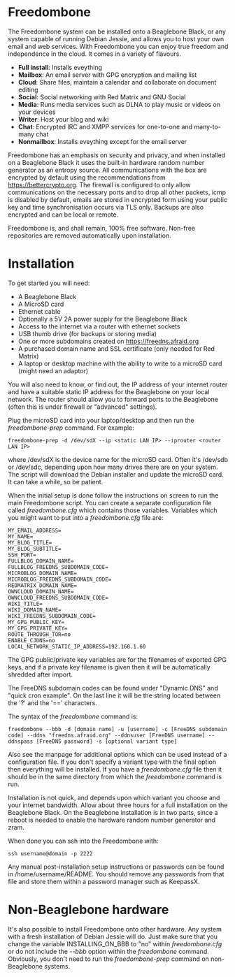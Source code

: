 Freedombone
===========
The Freedombone system can be installed onto a Beaglebone Black, or any system capable of running Debian Jessie, and allows you to host your own email and web services. With Freedombone you can enjoy true freedom and independence in the cloud. It comes in a variety of flavours.

 - **Full install**: Installs eveything
 - **Mailbox**: An email server with GPG encryption and mailing list
 - **Cloud**: Share files, maintain a calendar and collaborate on document editing
 - **Social**: Social networking with Red Matrix and GNU Social
 - **Media**: Runs media services such as DLNA to play music or videos on your devices
 - **Writer**: Host your blog and wiki
 - **Chat**: Encrypted IRC and XMPP services for one-to-one and many-to-many chat
 - **Nonmailbox**: Installs eveything except for the email server

Freedombone has an emphasis on security and privacy, and when installed on a Beaglebone Black it uses the built-in hardware random number generator as an entropy source.  All communications with the box are encrypted by default using the recommendations from https://bettercrypto.org. The firewall is configured to only allow communications on the necessary ports and to drop all other packets, icmp is disabled by default, emails are stored in encrypted form using your public key and time synchronisation occurs via TLS only.  Backups are also encrypted and can be local or remote.

Freedombone is, and shall remain, 100% free software. Non-free repositories are removed automatically upon installation.

Installation
============
To get started you will need:

 - A Beaglebone Black
 - A MicroSD card
 - Ethernet cable
 - Optionally a 5V 2A power supply for the Beaglebone Black
 - Access to the internet via a router with ethernet sockets
 - USB thumb drive (for backups or storing media)
 - One or more subdomains created on https://freedns.afraid.org
 - A purchased domain name and SSL certificate (only needed for Red Matrix)
 - A laptop or desktop machine with the ability to write to a microSD card (might need an adaptor)

You will also need to know, or find out, the IP address of your internet router and have a suitable static IP address for the Beaglebone on your local network. The router should allow you to forward ports to the Beaglebone (often this is under firewall or "advanced" settings).

Plug the microSD card into your laptop/desktop and then run the *freedombone-prep* command. For example:

    freedombone-prep -d /dev/sdX --ip <static LAN IP> --iprouter <router LAN IP>

where /dev/sdX is the device name for the microSD card. Often it's /dev/sdb or /dev/sdc, depending upon how many drives there are on your system. The script will download the Debian installer and update the microSD card. It can take a while, so be patient.

When the initial setup is done follow the instructions on screen to run the main Freedombone script. You can create a separate configuration file called *freedombone.cfg* which contains those variables. Variables which you might want to put into a *freedombone.cfg* file are:

    MY_EMAIL_ADDRESS=
    MY_NAME=
    MY_BLOG_TITLE=
    MY_BLOG_SUBTITLE=
    SSH_PORT=
    FULLBLOG_DOMAIN_NAME=
    FULLBLOG_FREEDNS_SUBDOMAIN_CODE=
    MICROBLOG_DOMAIN_NAME=
    MICROBLOG_FREEDNS_SUBDOMAIN_CODE=
    REDMATRIX_DOMAIN_NAME=
    OWNCLOUD_DOMAIN_NAME=
    OWNCLOUD_FREEDNS_SUBDOMAIN_CODE=
    WIKI_TITLE=
    WIKI_DOMAIN_NAME=
    WIKI_FREEDNS_SUBDOMAIN_CODE=
    MY_GPG_PUBLIC_KEY=
    MY_GPG_PRIVATE_KEY=
    ROUTE_THROUGH_TOR=no
    ENABLE_CJDNS=no
    LOCAL_NETWORK_STATIC_IP_ADDRESS=192.168.1.60

The GPG public/private key variables are for the filenames of exported GPG keys, and if a private key filename is given then it will be automatically shredded after import.

The FreeDNS subdomain codes can be found under "Dynamic DNS" and "quick cron example". On the last line it will be the string located between the '?' and the '==' characters.

The syntax of the *freedombone* command is:

    freedombone --bbb -d [domain name] -u [username] -c [FreeDNS subdomain code] --ddns "freedns.afraid.org" --ddnsuser [FreeDNS username] --ddnspass [FreeDNS password] -s [optional variant type]

Also see the manpage for additional options which can be used instead of a configuration file. If you don't specify a variant type with the final option then everything will be installed. If you have a *freedombone.cfg* file then it should be in the same directory from which the *freedombone* command is run.

Installation is not quick, and depends upon which variant you choose and your internet bandwidth. Allow about three hours for a full installation on the Beaglebone Black. On the Beaglebone installation is in two parts, since a reboot is needed to enable the hardware random number generator and zram.

When done you can ssh into the Freedombone with:

    ssh username@domain -p 2222

Any manual post-installation setup instructions or passwords can be found in /home/username/README. You should remove any passwords from that file and store them within a password manager such as KeepassX.

Non-Beaglebone hardware
=======================
It's also possible to install Freedombone onto other hardware. Any system with a fresh installation of Debian Jessie will do. Just make sure that you change the variable INSTALLING_ON_BBB to "no" within *freedombone.cfg* or do not include the *--bbb* option within the *freedombone* command. Obviously, you don't need to run the *freedombone-prep* command on non-Beaglebone systems.
